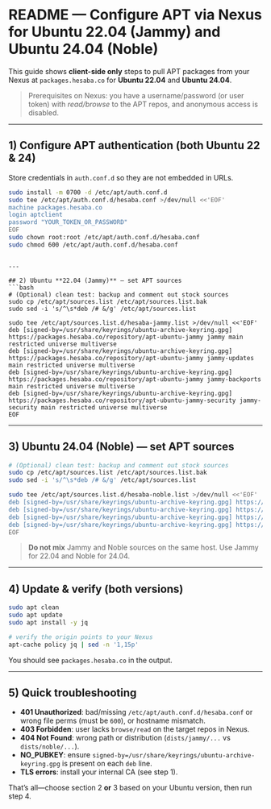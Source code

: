 # README — Configure APT via Nexus for **Ubuntu 22.04 (Jammy)** and **Ubuntu 24.04 (Noble)**

This guide shows **client-side only** steps to pull APT packages from your Nexus at `packages.hesaba.co` for **Ubuntu 22.04** and **Ubuntu 24.04**.

> Prerequisites on Nexus: you have a username/password (or user token) with *read/browse* to the APT repos, and anonymous access is disabled.

---

## 1) Configure APT authentication (both Ubuntu 22 & 24)
Store credentials in `auth.conf.d` so they are not embedded in URLs.
```bash
sudo install -m 0700 -d /etc/apt/auth.conf.d
sudo tee /etc/apt/auth.conf.d/hesaba.conf >/dev/null <<'EOF'
machine packages.hesaba.co
login aptclient
password "YOUR_TOKEN_OR_PASSWORD"
EOF
sudo chown root:root /etc/apt/auth.conf.d/hesaba.conf
sudo chmod 600 /etc/apt/auth.conf.d/hesaba.conf
```

```

---

## 2) Ubuntu **22.04 (Jammy)** — set APT sources
```bash
# (Optional) clean test: backup and comment out stock sources
sudo cp /etc/apt/sources.list /etc/apt/sources.list.bak
sudo sed -i 's/^\s*deb /# &/g' /etc/apt/sources.list

sudo tee /etc/apt/sources.list.d/hesaba-jammy.list >/dev/null <<'EOF'
deb [signed-by=/usr/share/keyrings/ubuntu-archive-keyring.gpg] https://packages.hesaba.co/repository/apt-ubuntu-jammy jammy main restricted universe multiverse
deb [signed-by=/usr/share/keyrings/ubuntu-archive-keyring.gpg] https://packages.hesaba.co/repository/apt-ubuntu-jammy jammy-updates main restricted universe multiverse
deb [signed-by=/usr/share/keyrings/ubuntu-archive-keyring.gpg] https://packages.hesaba.co/repository/apt-ubuntu-jammy jammy-backports main restricted universe multiverse
deb [signed-by=/usr/share/keyrings/ubuntu-archive-keyring.gpg] https://packages.hesaba.co/repository/apt-ubuntu-jammy-security jammy-security main restricted universe multiverse
EOF
```

---

## 3) Ubuntu **24.04 (Noble)** — set APT sources
```bash
# (Optional) clean test: backup and comment out stock sources
sudo cp /etc/apt/sources.list /etc/apt/sources.list.bak
sudo sed -i 's/^\s*deb /# &/g' /etc/apt/sources.list

sudo tee /etc/apt/sources.list.d/hesaba-noble.list >/dev/null <<'EOF'
deb [signed-by=/usr/share/keyrings/ubuntu-archive-keyring.gpg] https://packages.hesaba.co/repository/apt-ubuntu-noble noble main restricted universe multiverse
deb [signed-by=/usr/share/keyrings/ubuntu-archive-keyring.gpg] https://packages.hesaba.co/repository/apt-ubuntu-noble noble-updates main restricted universe multiverse
deb [signed-by=/usr/share/keyrings/ubuntu-archive-keyring.gpg] https://packages.hesaba.co/repository/apt-ubuntu-noble noble-backports main restricted universe multiverse
deb [signed-by=/usr/share/keyrings/ubuntu-archive-keyring.gpg] https://packages.hesaba.co/repository/apt-ubuntu-noble-security noble-security main restricted universe multiverse
EOF
```

> **Do not mix** Jammy and Noble sources on the same host. Use Jammy for 22.04 and Noble for 24.04.

---

## 4) Update & verify (both versions)
```bash
sudo apt clean
sudo apt update
sudo apt install -y jq

# verify the origin points to your Nexus
apt-cache policy jq | sed -n '1,15p'
```
You should see `packages.hesaba.co` in the output.

---

## 5) Quick troubleshooting
- **401 Unauthorized**: bad/missing `/etc/apt/auth.conf.d/hesaba.conf` or wrong file perms (must be `600`), or hostname mismatch.
- **403 Forbidden**: user lacks `browse/read` on the target repos in Nexus.
- **404 Not Found**: wrong path or distribution (`dists/jammy/...` vs `dists/noble/...`).
- **NO_PUBKEY**: ensure `signed-by=/usr/share/keyrings/ubuntu-archive-keyring.gpg` is present on each `deb` line.
- **TLS errors**: install your internal CA (see step 1).

That’s all—choose section 2 **or** 3 based on your Ubuntu version, then run step 4.
